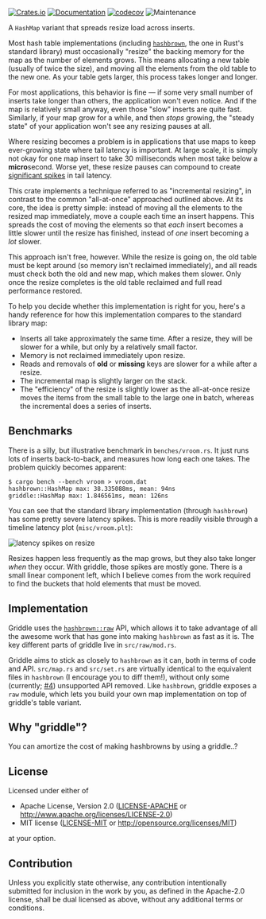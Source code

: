 [![Crates.io](https://img.shields.io/crates/v/griddle.svg)](https://crates.io/crates/griddle)
[![Documentation](https://docs.rs/griddle/badge.svg)](https://docs.rs/griddle/)
[![codecov](https://codecov.io/gh/jonhoo/griddle/graph/badge.svg?token=D9aE15xWkz)](https://codecov.io/gh/jonhoo/griddle)
![Maintenance](https://img.shields.io/badge/maintenance-experimental-blue.svg)

A `HashMap` variant that spreads resize load across inserts.

Most hash table implementations (including [`hashbrown`], the one in
Rust's standard library) must occasionally "resize" the backing memory
for the map as the number of elements grows. This means allocating a new
table (usually of twice the size), and moving all the elements from the
old table to the new one. As your table gets larger, this process takes
longer and longer.

For most applications, this behavior is fine — if some very small number
of inserts take longer than others, the application won't even notice.
And if the map is relatively small anyway, even those "slow" inserts are
quite fast. Similarly, if your map grow for a while, and then _stops_
growing, the "steady state" of your application won't see any resizing
pauses at all.

Where resizing becomes a problem is in applications that use maps to
keep ever-growing state where tail latency is important. At large scale,
it is simply not okay for one map insert to take 30 milliseconds when
most take below a **micro**second. Worse yet, these resize pauses
can compound to create [significant spikes] in tail latency.

This crate implements a technique referred to as "incremental resizing",
in contrast to the common "all-at-once" approached outlined above. At
its core, the idea is pretty simple: instead of moving all the elements
to the resized map immediately, move a couple each time an insert
happens. This spreads the cost of moving the elements so that _each_
insert becomes a little slower until the resize has finished, instead of
_one_ insert becoming a _lot_ slower.

This approach isn't free, however. While the resize is going on, the old
table must be kept around (so memory isn't reclaimed immediately), and
all reads must check both the old and new map, which makes them slower.
Only once the resize completes is the old table reclaimed and full read
performance restored.

To help you decide whether this implementation is right for you, here's
a handy reference for how this implementation compares to the standard
library map:

 - Inserts all take approximately the same time.
   After a resize, they will be slower for a while, but only by a
   relatively small factor.
 - Memory is not reclaimed immediately upon resize.
 - Reads and removals of **old** or **missing** keys are slower for a
   while after a resize.
 - The incremental map is slightly larger on the stack.
 - The "efficiency" of the resize is slightly lower as the all-at-once
   resize moves the items from the small table to the large one in
   batch, whereas the incremental does a series of inserts.

## Benchmarks

There is a silly, but illustrative benchmark in `benches/vroom.rs`. It
just runs lots of inserts back-to-back, and measures how long each one
takes. The problem quickly becomes apparent:

```console
$ cargo bench --bench vroom > vroom.dat
hashbrown::HashMap max: 38.335088ms, mean: 94ns
griddle::HashMap max: 1.846561ms, mean: 126ns
```

You can see that the standard library implementation (through
`hashbrown`) has some pretty severe latency spikes. This is more readily
visible through a timeline latency plot (`misc/vroom.plt`):

![latency spikes on resize](https://raw.githubusercontent.com/jonhoo/griddle/master/misc/vroom.png)

Resizes happen less frequently as the map grows, but they also take
longer _when_ they occur. With griddle, those spikes are mostly gone.
There is a small linear component left, which I believe comes from the
work required to find the buckets that hold elements that must be moved.

## Implementation

Griddle uses the
[`hashbrown::raw`](https://docs.rs/hashbrown/0.8/hashbrown/raw/index.html)
API, which allows it to take advantage of all the awesome work that has
gone into making `hashbrown` as fast as it is. The key different parts
of griddle live in `src/raw/mod.rs`.

Griddle aims to stick as closely to `hashbrown` as it can, both in terms
of code and API. `src/map.rs` and `src/set.rs` are virtually identical
to the equivalent files in `hashbrown` (I encourage you to diff them!),
without only some (currently;
[#4](https://github.com/jonhoo/griddle/issues/4)) unsupported API
removed. Like `hashbrown`, griddle exposes a `raw` module, which lets
you build your own map implementation on top of griddle's table variant.

## Why "griddle"?

You can amortize the cost of making hashbrowns by using a griddle..?

[`hashbrown`]: https://crates.io/crates/hashbrown
[significant spikes]: https://twitter.com/jonhoo/status/1277618908355313670

## License

Licensed under either of

 * Apache License, Version 2.0
   ([LICENSE-APACHE](LICENSE-APACHE) or http://www.apache.org/licenses/LICENSE-2.0)
 * MIT license
   ([LICENSE-MIT](LICENSE-MIT) or http://opensource.org/licenses/MIT)

at your option.

## Contribution

Unless you explicitly state otherwise, any contribution intentionally submitted
for inclusion in the work by you, as defined in the Apache-2.0 license, shall be
dual licensed as above, without any additional terms or conditions.
